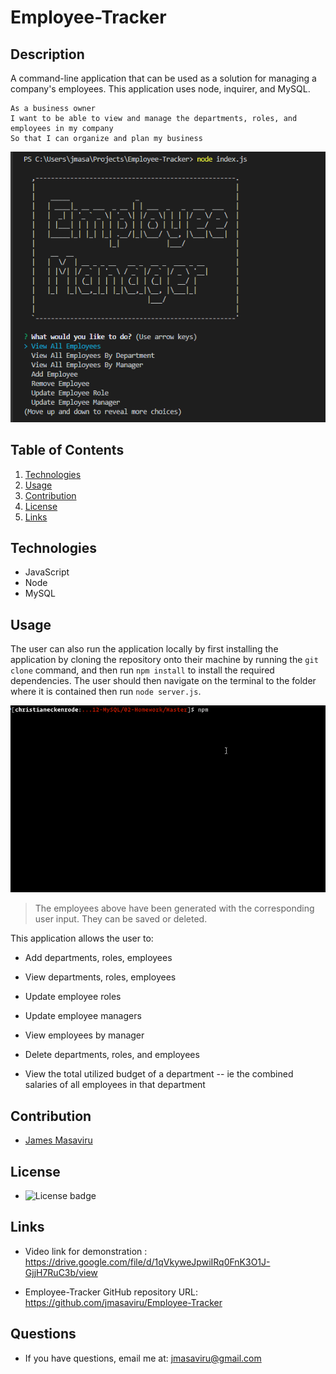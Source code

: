 # Employee-Tracker
## Description
A command-line application that can be used as a solution for managing a company's employees. This application uses node, inquirer, and MySQL.
```
As a business owner
I want to be able to view and manage the departments, roles, and employees in my company
So that I can organize and plan my business
```

![Employee-Tracker Screenshot](/public/assets/images/employee-tracker1.png)

## Table of Contents
  1. [Technologies](#technologies)
  2. [Usage](#usage)
  3. [Contribution](#contribution)
  4. [License](#license)
  5. [Links](#links)

  ## Technologies
  * JavaScript
  * Node
  * MySQL
  
  ## Usage
  The user can also run the application locally by first installing the application by cloning the repository onto their machine by running the `git clone` command, and then run `npm install` to install the required dependencies. The user should then navigate on the terminal to the folder where it is contained then run `node server.js`. 
  

  ![Saved Employee-Tracker Screenshot](/public/assets/images/employee-tracker.gif)

  >The employees above have been generated with the corresponding user input. They can be saved or deleted. 

  This application allows the user to:

  * Add departments, roles, employees

  * View departments, roles, employees

  * Update employee roles

  * Update employee managers

  * View employees by manager

  * Delete departments, roles, and employees

  * View the total utilized budget of a department -- ie the combined salaries of all employees in that department

  ## Contribution
  - [James Masaviru](https://github.com/jmasaviru)
  
   ## License
  *  ![License badge](https://img.shields.io/badge/License-MIT-green)

## Links

* Video link for demonstration : https://drive.google.com/file/d/1qVkyweJpwiIRq0FnK3O1J-GjjH7RuC3b/view

* Employee-Tracker GitHub repository URL: https://github.com/jmasaviru/Employee-Tracker

## Questions
  * If you have questions, email me at: jmasaviru@gmail.com
